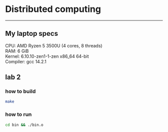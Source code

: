 # Distributed computing

---

## My laptop specs

CPU: AMD Ryzen 5 3500U (4 cores, 8 threads)\
RAM: 6 GiB\
Kernel: 6.10.10-zen1-1-zen x86_64 64-bit\
Compiler: gcc 14.2.1

## lab 2

### how to build
```sh
make
```

### how to run
```sh
cd bin && ./bin.o
```
